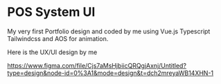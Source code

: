 # POS System UI

My very first Portfolio design and coded by me using Vue.js Typescript Tailwindcss and AOS for animation.

Here is the UX/UI design by me

https://www.figma.com/file/Cjs7aMsHjbiicQRQgjAxnj/Untitled?type=design&node-id=0%3A1&mode=design&t=dch2mreyaWB14XHN-1
